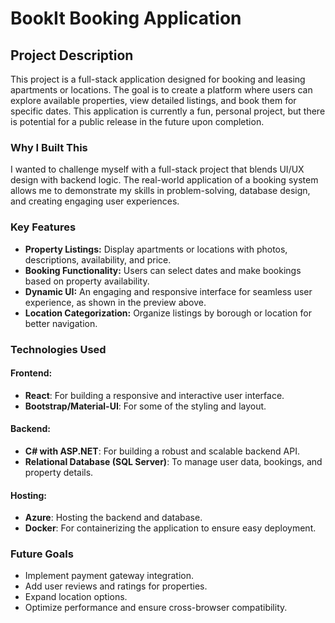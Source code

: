 # BookIt Booking Application

## Project Description

This project is a full-stack application designed for booking and leasing apartments or locations. The goal is to create a platform where users can explore available properties, view detailed listings, and book them for specific dates. This application is currently a fun, personal project, but there is potential for a public release in the future upon completion.

### Why I Built This

I wanted to challenge myself with a full-stack project that blends UI/UX design with backend logic. The real-world application of a booking system allows me to demonstrate my skills in problem-solving, database design, and creating engaging user experiences.

### Key Features

- **Property Listings:** Display apartments or locations with photos, descriptions, availability, and price.
- **Booking Functionality:** Users can select dates and make bookings based on property availability.
- **Dynamic UI:** An engaging and responsive interface for seamless user experience, as shown in the preview above.
- **Location Categorization:** Organize listings by borough or location for better navigation.

### Technologies Used

#### Frontend:

- **React**: For building a responsive and interactive user interface.
- **Bootstrap/Material-UI**: For some of the styling and layout.

#### Backend:

- **C# with ASP.NET**: For building a robust and scalable backend API.
- **Relational Database (SQL Server)**: To manage user data, bookings, and property details.

#### Hosting:

- **Azure**: Hosting the backend and database.
- **Docker**: For containerizing the application to ensure easy deployment.

### Future Goals

- Implement payment gateway integration.
- Add user reviews and ratings for properties.
- Expand location options.
- Optimize performance and ensure cross-browser compatibility.

